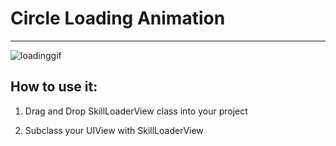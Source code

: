 # Circle Loading Animation
---

![loadinggif](https://cloud.githubusercontent.com/assets/17153572/23007590/81d8ba32-f3be-11e6-9af6-793b9adcc0b4.gif)

## How to use it:
1. Drag and Drop SkillLoaderView class into your project

2. Subclass your UIView with SkillLoaderView
